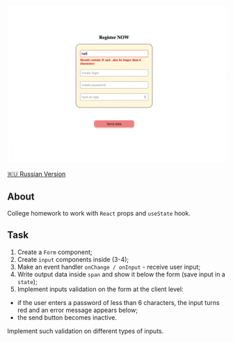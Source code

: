 <img width="1000" src="https://raw.githubusercontent.com/artexhibit/Fundamentals-of-algorithmization-and-programming/main/JS/React/Apps/registration-form/Demo.gif">

[🇷🇺 Russian Version](./README-RUS.md)

## About

College homework to work with `React` props and `useState` hook. 

## Task

1. Create a `Form` component;
2. Create `input` components inside (3-4);
3. Make an event handler `onChange / onInput` - receive user input;
4. Write output data inside `span` and show it below the form (save input in a `state`);
5. Implement inputs validation on the form at the client level:
- if the user enters a password of less than 6 characters, the input turns red and an error message appears below;
- the send button becomes inactive.

Implement such validation on different types of inputs.
